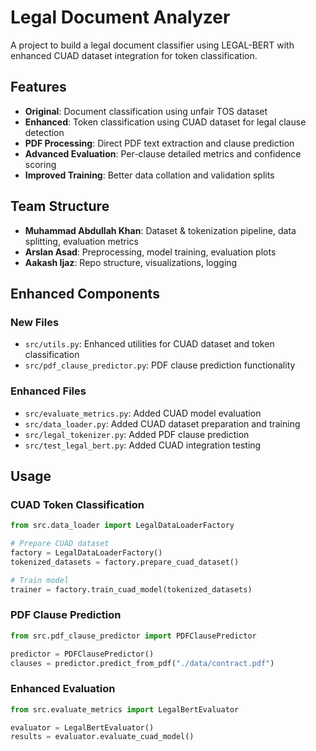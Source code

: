 # Legal Document Analyzer

A project to build a legal document classifier using LEGAL-BERT with enhanced CUAD dataset integration for token classification.

## Features

- **Original**: Document classification using unfair TOS dataset
- **Enhanced**: Token classification using CUAD dataset for legal clause detection
- **PDF Processing**: Direct PDF text extraction and clause prediction
- **Advanced Evaluation**: Per-clause detailed metrics and confidence scoring
- **Improved Training**: Better data collation and validation splits

## Team Structure

- **Muhammad Abdullah Khan**: Dataset & tokenization pipeline, data splitting, evaluation metrics
- **Arslan Asad**: Preprocessing, model training, evaluation plots
- **Aakash Ijaz**: Repo structure, visualizations, logging

## Enhanced Components

### New Files
- `src/utils.py`: Enhanced utilities for CUAD dataset and token classification
- `src/pdf_clause_predictor.py`: PDF clause prediction functionality

### Enhanced Files
- `src/evaluate_metrics.py`: Added CUAD model evaluation
- `src/data_loader.py`: Added CUAD dataset preparation and training
- `src/legal_tokenizer.py`: Added PDF clause prediction
- `src/test_legal_bert.py`: Added CUAD integration testing

## Usage

### CUAD Token Classification
```python
from src.data_loader import LegalDataLoaderFactory

# Prepare CUAD dataset
factory = LegalDataLoaderFactory()
tokenized_datasets = factory.prepare_cuad_dataset()

# Train model
trainer = factory.train_cuad_model(tokenized_datasets)
```

### PDF Clause Prediction
```python
from src.pdf_clause_predictor import PDFClausePredictor

predictor = PDFClausePredictor()
clauses = predictor.predict_from_pdf("./data/contract.pdf")
```

### Enhanced Evaluation
```python
from src.evaluate_metrics import LegalBertEvaluator

evaluator = LegalBertEvaluator()
results = evaluator.evaluate_cuad_model()
```
